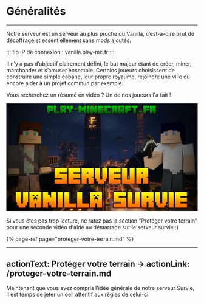 # Généralités

------

Notre serveur est un serveur au plus proche du Vanilla, c’est-à-dire brut de décoffrage et essentiellement sans mods ajoutés.

::: tip IP de connexion :
vanilla.play-mc.fr
:::

Il n’y a pas d’objectif clairement défini, le but majeur étant de créer, miner, marchander et s’amuser ensemble. Certains joueurs choisissent de construire une simple cabane, leur propre royaume, rejoindre une ville ou encore aider à un projet commun par exemple.

Vous recherchez un résumé en vidéo ? Un de nos joueurs l'a fait !

[![Serveur Vanilla](../.vuepress/assets/yt_serveur_vanilla.jpg)](https://www.youtube.com/watch?v=SxMJ_jLrQ7c)

Si vous êtes pas trop lecture, ne ratez pas la section "Protéger votre terrain" pour une seconde vidéo d'aide au démarrage sur le serveur survie :\)

{% page-ref page="proteger-votre-terrain.md" %}

---
actionText: Protéger votre terrain →
actionLink: /proteger-votre-terrain.md
---

Maintenant que vous avez compris l'idée générale de notre serveur Survie, il est temps de jeter un oeil attentif aux règles de celui-ci.

